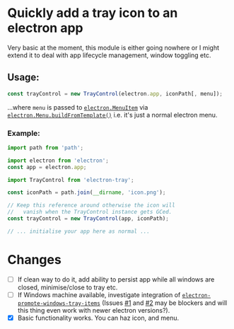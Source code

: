 # Quickly add a tray icon to an electron app

Very basic at the moment, this module is either going nowhere or I might extend it to deal with app lifecycle management, window toggling etc.

## Usage:
```javascript
const trayControl = new TrayControl(electron.app, iconPath[, menu]);
```
...where `menu` is passed to [`electron.MenuItem`](https://electron.atom.io/docs/api/menu-item/) via [`electron.Menu.buildFromTemplate()`](https://electron.atom.io/docs/api/menu/) i.e. it's just a normal electron menu.

### Example:
```javascript
import path from 'path';

import electron from 'electron';
const app = electron.app;

import TrayControl from 'electron-tray';

const iconPath = path.join(__dirname, 'icon.png');

// Keep this reference around otherwise the icon will
//   vanish when the TrayControl instance gets GCed.
const trayControl = new TrayControl(app, iconPath);

// ... initialise your app here as normal ...


```

# Changes
 - [ ] If clean way to do it, add ability to persist app while all windows are closed, minimise/close to tray etc.
 - [ ] If Windows machine available, investigate integration of [`electron-promote-windows-tray-items`](https://www.npmjs.com/package/electron-promote-windows-tray-items) (Issues [#1](https://github.com/mixmaxhq/electron-promote-windows-tray-items/issues/1) and [#2](https://github.com/mixmaxhq/electron-promote-windows-tray-items/issues/2) may be blockers and will this thing even work with newer electron versions?).
 - [x] Basic functionality works. You can haz icon, and menu.
